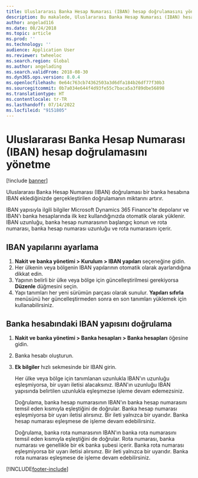```yaml
---
title: Uluslararası Banka Hesap Numarası (IBAN) hesap doğrulamasını yönetme
description: Bu makalede, Uluslararası Banka Hesap Numarası (IBAN) hesap doğrulamasını yönetme işlemi açıklanmaktadır.
author: angelad116
ms.date: 08/24/2018
ms.topic: article
ms.prod: ''
ms.technology: ''
audience: Application User
ms.reviewer: twheeloc
ms.search.region: Global
ms.author: angelading
ms.search.validFrom: 2018-08-30
ms.dyn365.ops.version: 8.0.4
ms.openlocfilehash: 0e64c763cb74362503a3d6dfa184b26df77f30b3
ms.sourcegitcommit: 0b7a034e644f4d93fe55c7baca5a3f89dbe56898
ms.translationtype: HT
ms.contentlocale: tr-TR
ms.lasthandoff: 07/14/2022
ms.locfileid: "9151805"
---
```

# <a name="manage-international-bank-account-number-iban-account-validation"></a>Uluslararası Banka Hesap Numarası (IBAN) hesap doğrulamasını yönetme

[!include [banner](../includes/banner.md)]

Uluslararası Banka Hesap Numarası (IBAN) doğrulaması bir banka hesabına IBAN eklediğinizde gerçekleştirilen doğrulamanın miktarını artırır.

IBAN yapısıyla ilgili bilgiler Microsoft Dynamics 365 Finance'te depolanır ve IBAN'ı banka hesaplarında ilk kez kullandığınızda otomatik olarak yüklenir. IBAN uzunluğu, banka hesap numarasının başlangıç konun ve rota numarası, banka hesap numarası uzunluğu ve rota numarasını içerir.

## <a name="set-up-iban-structures"></a>IBAN yapılarını ayarlama

1. **Nakit ve banka yönetimi \> Kurulum \> IBAN yapıları** seçeneğine gidin.
2. Her ülkenin veya bölgenin IBAN yapılarının otomatik olarak ayarlandığına dikkat edin.
3. Yapının belirli bir ülke veya bölge için güncelleştirilmesi gerekiyorsa **Düzenle** düğmesini seçin.
4. Yapı tanımları her yeni sürümün parçası olarak sunulur. **Yapıları sıfırla** menüsünü her güncelleştirmeden sonra en son tanımları yüklemek için kullanabilirsiniz.

## <a name="validate-the-iban-structure-in-a-bank-account"></a>Banka hesabındaki IBAN yapısını doğrulama

1. **Nakit ve banka yönetimi \> Banka hesapları \> Banka hesapları** öğesine gidin.
2. Banka hesabı oluşturun.
3. **Ek bilgiler** hızlı sekmesinde bir IBAN girin.

    Her ülke veya bölge için tanımlanan uzunlukla IBAN'ın uzunluğu eşleşmiyorsa, bir uyarı iletisi alacaksınız. IBAN'ın uzunluğu IBAN yapısında belirtilen uzunlukla eşleşmezse işleme devam edemezsiniz.

    Doğrulama, banka hesap numarasının IBAN'ın banka hesap numarasını temsil eden kısmıyla eşleştiğini de doğrular. Banka hesap numarası eşleşmiyorsa bir uyarı iletisi alırsınız. Bir ileti yalnızca bir uyarıdır. Banka hesap numarası eşleşmese de işleme devam edebilirsiniz.

    Doğrulama, banka rota numarasının IBAN'ın banka rota numarasını temsil eden kısmıyla eşleştiğini de doğrular. Rota numarası, banka numarası ve genellikle bir ek banka şubesi içerir. Banka rota numarası eşleşmiyorsa bir uyarı iletisi alırsınız. Bir ileti yalnızca bir uyarıdır. Banka rota numarası eşleşmese de işleme devam edebilirsiniz.


[!INCLUDE[footer-include](../../includes/footer-banner.md)]
